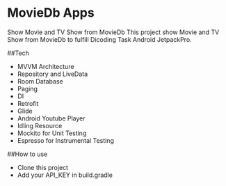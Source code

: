 # MovieDb Apps
 Show Movie and TV Show from MovieDb 
 This project show Movie and TV Show from MovieDb to fulfill Dicoding Task Android JetpackPro.

##Tech
- MVVM Architecture
- Repository and LiveData
- Room Database
- Paging
- DI
- Retrofit
- Glide
- Android Youtube Player
- Idling Resource
- Mockito for Unit Testing
- Espresso for Instrumental Testing

##How to use
- Clone this project
- Add your API_KEY in build.gradle

